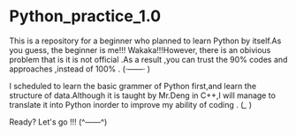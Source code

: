 # Python_practice_1.0
This is a repository for a beginner who planned to learn Python by itself.As you guess, the beginner is me!!! 
Wakaka!!!However, there is an obivious problem that is it is not official .As a result ,you can trust the 90% codes and approaches ,instead of 100% . (·——· )

I scheduled to learn the basic grammer of Python first,and learn the structure of data.Although it is taught by Mr.Deng in C++,I will manage to translate it into Python inorder to improve my ability of coding .
(*_* ) 

Ready? Let's go !!! (^——^)
